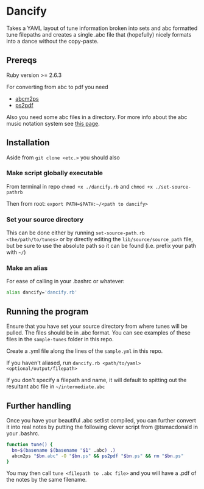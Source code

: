 # Dancify
Takes a YAML layout of tune information broken into sets and abc formatted tune filepaths and creates a single .abc file that (hopefully) nicely formats into a dance without the copy-paste.

## Prereqs
Ruby version >= 2.6.3

For converting from abc to pdf you need
- [abcm2ps](https://github.com/lewdlime/abcm2ps)
- [ps2pdf](https://web.mit.edu/ghostscript/www/Ps2pdf.htm)

Also you need some abc files in a directory. For more info about the abc music notation system see [this page](https://abcnotation.com/wiki/abc:standard:v2.1).

## Installation
Aside from `git clone <etc.>` you should also

### Make script globally executable
From terminal in repo `chmod +x ./dancify.rb` and `chmod +x ./set-source-pathrb`

Then from root: `export PATH=$PATH:~/<path to dancify>`

### Set your source directory
This can be done either by running `set-source-path.rb <the/path/to/tunes>` or by directly editing the `lib/source/source_path` file, but be sure to use the absolute path so it can be found (i.e. prefix your path with `~/`)

### Make an alias
For ease of calling in your .bashrc or whatever:
```sh
alias dancify='dancify.rb'
```

## Running the program
Ensure that you have set your source directory from where tunes will be pulled. The files should be in .abc format. You can see examples of these files in the `sample-tunes` folder in this repo.

Create a .yml file along the lines of the `sample.yml` in this repo.

If you haven't aliased, run `dancify.rb <path/to/yaml> <optional/output/filepath>`

If you don't specify a filepath and name, it will default to spitting out the resultant abc file in `~/intermediate.abc`

## Further handling
Once you have your beautiful .abc setlist compiled, you can further convert it into real notes by putting the following clever script from @tsmacdonald in your .bashrc.
```sh
function tune() {
  bn=$(basename $(basename "$1" .abc) .)
  abcm2ps "$bn.abc" -O "$bn.ps" && ps2pdf "$bn.ps" && rm "$bn.ps"
}
```

You may then call `tune <filepath to .abc file>` and you will have a .pdf of the notes by the same filename.
